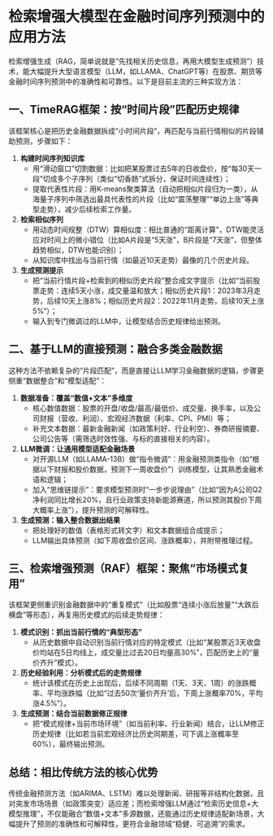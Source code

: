 # 检索增强大模型在金融时间序列预测中的应用方法
检索增强生成（RAG，简单说就是“先找相关历史信息，再用大模型生成预测”）技术，能大幅提升大型语言模型（LLM，如LLAMA、ChatGPT等）在股票、期货等金融时间序列预测中的准确性和可靠性。以下是目前主流的三种实现方法：


## 一、TimeRAG框架：按“时间片段”匹配历史规律
该框架核心是把历史金融数据拆成“小时间片段”，再匹配与当前行情相似的片段辅助预测，步骤如下：
1.  **构建时间序列知识库**
    - 用“滑动窗口”切割数据：比如把某股票过去5年的日收盘价，按“每30天一段”切成多个子序列（类似“切香肠”式拆分，保证时间连续性）；
    - 提取代表性片段：用K-means聚类算法（自动把相似片段归为一类），从海量子序列中筛选出最具代表性的片段（比如“震荡整理”“单边上涨”等典型走势），减少后续检索工作量。
2.  **检索相似序列**
    - 用动态时间规整（DTW）算相似度：相比普通的“距离计算”，DTW能灵活应对时间上的微小错位（比如A片段是“5天涨”，B片段是“7天涨”，但整体趋势相似，DTW也能识别）；
    - 从知识库中找出与当前行情（如最近10天走势）最像的几个历史片段。
3.  **生成预测提示**
    - 把“当前行情片段+检索到的相似历史片段”整合成文字提示（比如“当前股票走势：连续5天小涨，成交量温和放大；相似历史片段1：2023年3月走势，后续10天上涨8%；相似历史片段2：2022年11月走势，后续10天上涨5%”）；
    - 输入到专门微调过的LLM中，让模型结合历史规律给出预测。


## 二、基于LLM的直接预测：融合多类金融数据
这种方法不依赖复杂的“片段匹配”，而是直接让LLM学习金融数据的逻辑，步骤更侧重“数据整合”和“模型适配”：
1.  **数据准备：覆盖“数值+文本”多维度**
    - 核心数值数据：股票的开盘/收盘/最高/最低价、成交量、换手率，以及公司财报（营收、利润）、宏观经济数据（利率、CPI、PMI）等；
    - 补充文本数据：最新金融新闻（如政策利好、行业利空）、券商研报摘要、公司公告等（需筛选时效性强、与标的直接相关的内容）。
2.  **LLM微调：让通用模型适配金融场景**
    - 对开源LLM（如LLAMA-13B）做“指令微调”：用金融预测类指令（如“根据以下财报和股价数据，预测下一周收盘价”）训练模型，让其熟悉金融术语和逻辑；
    - 加入“思维链提示”：要求模型预测时“一步步说理由”（比如“因为A公司Q2净利润同比增长20%，且行业政策支持新能源赛道，所以预测其股价下周大概率上涨”），提升预测的可解释性。
3.  **生成预测：输入整合数据出结果**
    - 把处理好的数值（表格形式转文字）和文本数据组合成提示；
    - LLM输出具体预测（如下周收盘价区间、涨跌概率），并附带推理过程。


## 三、检索增强预测（RAF）框架：聚焦“市场模式复用”
该框架更侧重识别金融数据中的“重复模式”（比如股票“连续小涨后放量”“大跌后横盘”等形态），再复用历史模式的后续走势规律：
1.  **模式识别：抓出当前行情的“典型形态”**
    - 从历史数据中自动识别当前行情对应的特定模式（比如“某股票近3天收盘价均站在5日均线上，成交量比过去20日均量高30%”，匹配历史上的“量价齐升”模式）。
2.  **历史经验利用：分析模式后的走势规律**
    - 统计该模式在历史上出现后，后续不同周期（1天、3天、1周）的涨跌概率、平均涨跌幅（比如“过去50次‘量价齐升’后，下周上涨概率70%，平均涨4.5%”）。
3.  **生成预测：结合当前数据修正规律**
    - 把“模式规律+当前市场环境”（如当前利率、行业新闻）结合，让LLM修正历史规律（比如若当前宏观经济比历史同期差，可下调上涨概率至60%），最终输出预测。


## 总结：相比传统方法的核心优势
传统金融预测方法（如ARIMA、LSTM）难以处理新闻、研报等非结构化数据，且对突发市场场景（如政策突变）适应差；而检索增强LLM通过“检索历史信息+大模型推理”，不仅能融合“数值+文本”多源数据，还能通过历史规律适配新场景，大幅提升了预测的准确性和可解释性，更符合金融领域“稳健、可追溯”的需求。